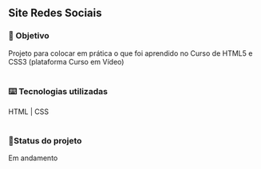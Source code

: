 <h2>Site Redes Sociais</h2>

<h3>🔎 Objetivo</h3>
Projeto para colocar em prática o que foi aprendido no Curso de HTML5 e CSS3 (plataforma Curso em Vídeo)
<br><br>
<h3>⌨️ Tecnologias utilizadas</h3>
HTML | CSS
<br><br>
<h3>🎯Status do projeto</h3>
Em andamento
